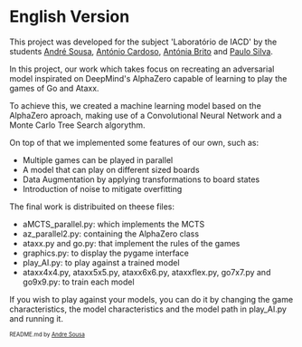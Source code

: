 # English Version
 
This project was developed for the subject 'Laboratório de IACD' by the students [André Sousa](https://github.com/anfisou), [António Cardoso](https://github.com/ToniCardosooo), [Antónia Brito](https://github.com/Nia3324) and [Paulo Silva](https://github.com/WrekingPanda).

In this project, our work which takes focus on recreating an adversarial model inspirated on DeepMind's AlphaZero capable of learning to play the games of Go and Ataxx.

To achieve this, we created a machine learning model based on the AlphaZero aproach, making use of a Convolutional Neural Network and a Monte Carlo Tree Search algorythm.

On top of that we implemented some features of our own, such as:
- Multiple games can be played in parallel
- A model that can play on different sized boards
- Data Augmentation by applying transformations to board states
- Introduction of noise to mitigate overfitting

The final work is distribuited on theese files:
- aMCTS_parallel.py: which implements the MCTS
- az_parallel2.py: containing the AlphaZero class
- ataxx.py and go.py: that implement the rules of the games
- graphics.py: to display the pygame interface
- play_AI.py: to play against a trained model
- ataxx4x4.py, ataxx5x5.py, ataxx6x6.py, ataxxflex.py, go7x7.py and go9x9.py: to train each model

If you wish to play against your models, you can do it by changing the game characteristics, the model characteristics and the model path in play_AI.py and running it.

<sub><sup>README.md by [Andre Sousa](https://github.com/anfisou)</sup></sub>